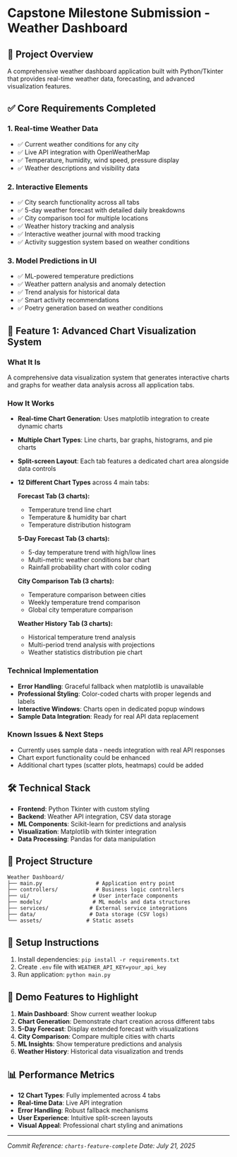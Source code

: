 # Capstone Milestone Submission - Weather Dashboard

## 📌 Project Overview
A comprehensive weather dashboard application built with Python/Tkinter that provides real-time weather data, forecasting, and advanced visualization features.

## ✅ Core Requirements Completed

### 1. Real-time Weather Data
- ✅ Current weather conditions for any city
- ✅ Live API integration with OpenWeatherMap
- ✅ Temperature, humidity, wind speed, pressure display
- ✅ Weather descriptions and visibility data

### 2. Interactive Elements
- ✅ City search functionality across all tabs
- ✅ 5-day weather forecast with detailed daily breakdowns
- ✅ City comparison tool for multiple locations
- ✅ Weather history tracking and analysis
- ✅ Interactive weather journal with mood tracking
- ✅ Activity suggestion system based on weather conditions

### 3. Model Predictions in UI
- ✅ ML-powered temperature predictions
- ✅ Weather pattern analysis and anomaly detection
- ✅ Trend analysis for historical data
- ✅ Smart activity recommendations
- ✅ Poetry generation based on weather conditions

## 🚀 Feature 1: Advanced Chart Visualization System

### What It Is
A comprehensive data visualization system that generates interactive charts and graphs for weather data analysis across all application tabs.

### How It Works
- **Real-time Chart Generation**: Uses matplotlib integration to create dynamic charts
- **Multiple Chart Types**: Line charts, bar graphs, histograms, and pie charts
- **Split-screen Layout**: Each tab features a dedicated chart area alongside data controls
- **12 Different Chart Types** across 4 main tabs:
  
  **Forecast Tab (3 charts):**
  - Temperature trend line chart
  - Temperature & humidity bar chart
  - Temperature distribution histogram
  
  **5-Day Forecast Tab (3 charts):**
  - 5-day temperature trend with high/low lines
  - Multi-metric weather conditions bar chart
  - Rainfall probability chart with color coding
  
  **City Comparison Tab (3 charts):**
  - Temperature comparison between cities
  - Weekly temperature trend comparison
  - Global city temperature comparison
  
  **Weather History Tab (3 charts):**
  - Historical temperature trend analysis
  - Multi-period trend analysis with projections
  - Weather statistics distribution pie chart

### Technical Implementation
- **Error Handling**: Graceful fallback when matplotlib is unavailable
- **Professional Styling**: Color-coded charts with proper legends and labels
- **Interactive Windows**: Charts open in dedicated popup windows
- **Sample Data Integration**: Ready for real API data replacement

### Known Issues & Next Steps
- Currently uses sample data - needs integration with real API responses
- Chart export functionality could be enhanced
- Additional chart types (scatter plots, heatmaps) could be added

## 🛠️ Technical Stack
- **Frontend**: Python Tkinter with custom styling
- **Backend**: Weather API integration, CSV data storage
- **ML Components**: Scikit-learn for predictions and analysis
- **Visualization**: Matplotlib with tkinter integration
- **Data Processing**: Pandas for data manipulation

## 📁 Project Structure
```
Weather Dashboard/
├── main.py                 # Application entry point
├── controllers/            # Business logic controllers
├── ui/                    # User interface components
├── models/                # ML models and data structures
├── services/             # External service integrations
├── data/                 # Data storage (CSV logs)
└── assets/              # Static assets
```

## 🔧 Setup Instructions
1. Install dependencies: `pip install -r requirements.txt`
2. Create `.env` file with `WEATHER_API_KEY=your_api_key`
3. Run application: `python main.py`

## 📸 Demo Features to Highlight
1. **Main Dashboard**: Show current weather lookup
2. **Chart Generation**: Demonstrate chart creation across different tabs
3. **5-Day Forecast**: Display extended forecast with visualizations
4. **City Comparison**: Compare multiple cities with charts
5. **ML Insights**: Show temperature predictions and analysis
6. **Weather History**: Historical data visualization and trends

## 📊 Performance Metrics
- **12 Chart Types**: Fully implemented across 4 tabs
- **Real-time Data**: Live API integration
- **Error Handling**: Robust fallback mechanisms
- **User Experience**: Intuitive split-screen layouts
- **Visual Appeal**: Professional chart styling and animations

---
*Commit Reference: `charts-feature-complete`*
*Date: July 21, 2025*
